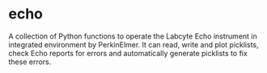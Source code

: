 # echo
A collection of Python functions to operate the Labcyte Echo instrument in integrated environment by PerkinElmer. It can read, write and plot picklists, check Echo reports for errors and automatically generate picklists to fix these errors. 
